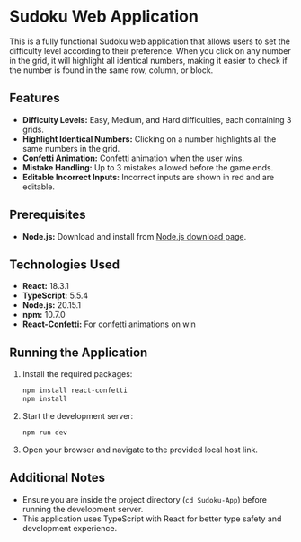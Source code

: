# Sudoku Web Application

This is a fully functional Sudoku web application that allows users to set the difficulty level according to their preference. When you click on any number in the grid, it will highlight all identical numbers, making it easier to check if the number is found in the same row, column, or block.

## Features

- **Difficulty Levels:** Easy, Medium, and Hard difficulties, each containing 3 grids.
- **Highlight Identical Numbers:** Clicking on a number highlights all the same numbers in the grid.
- **Confetti Animation:** Confetti animation when the user wins.
- **Mistake Handling:** Up to 3 mistakes allowed before the game ends.
- **Editable Incorrect Inputs:** Incorrect inputs are shown in red and are editable.

## Prerequisites

- **Node.js:** Download and install from [Node.js download page](https://nodejs.org/en/download/package-manager).

## Technologies Used

- **React:** 18.3.1
- **TypeScript:** 5.5.4
- **Node.js:** 20.15.1
- **npm:** 10.7.0
- **React-Confetti:** For confetti animations on win

## Running the Application

1. Install the required packages:
    ```sh
    npm install react-confetti
    npm install
    ```

2. Start the development server:
    ```sh
    npm run dev
    ```

3. Open your browser and navigate to the provided local host link.

## Additional Notes

- Ensure you are inside the project directory (`cd Sudoku-App`) before running the development server.
- This application uses TypeScript with React for better type safety and development experience.

